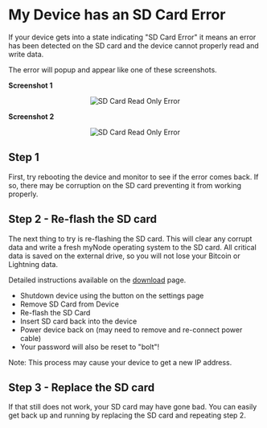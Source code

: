# My Device has an SD Card Error

If your device gets into a state indicating "SD Card Error" it means an error has been detected on the SD card and the device cannot properly read and write data.

The error will popup and appear like one of these screenshots.

**Screenshot 1**
<center>
  <figure>
    <img src="/images/troubleshooting/warning_sd_card_readonly_1.png" alt="SD Card Read Only Error">
  </figure>
</center>

**Screenshot 2**
<center>
  <figure>
    <img src="/images/troubleshooting/warning_sd_card_readonly_2.png" alt="SD Card Read Only Error">
  </figure>
</center>

## Step 1

First, try rebooting the device and monitor to see if the error comes back. If so, there may be corruption on the SD card preventing it from working properly.

## Step 2 - Re-flash the SD card

The next thing to try is re-flashing the SD card. This will clear any corrupt data and write a fresh myNode operating system to the SD card. All critical data is saved on the external drive, so you will not lose your Bitcoin or Lightning data.

Detailed instructions available on the <a href="https://mynodebtc.com/download">download</a> page.

- Shutdown device using the button on the settings page
- Remove SD Card from Device
- Re-flash the SD Card
- Insert SD card back into the device
- Power device back on (may need to remove and re-connect power cable)
- Your password will also be reset to "bolt"!

Note: This process may cause your device to get a new IP address.

## Step 3 - Replace the SD card

If that still does not work, your SD card may have gone bad. You can easily get back up and running by replacing the SD card and repeating step 2.